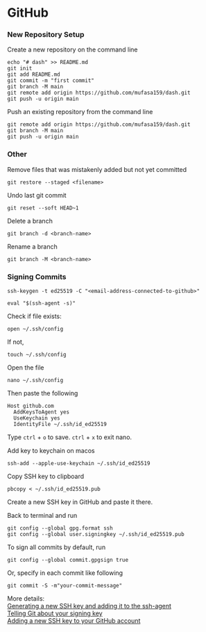 # GitHub

### New Repository Setup

Create a new repository on the command line  
```
echo "# dash" >> README.md
git init
git add README.md
git commit -m "first commit"
git branch -M main
git remote add origin https://github.com/mufasa159/dash.git
git push -u origin main
```

Push an existing repository from the command line
```
git remote add origin https://github.com/mufasa159/dash.git
git branch -M main
git push -u origin main
```

### Other

Remove files that was mistakenly added but not yet committed
```
git restore --staged <filename>
```

Undo last git commit
```
git reset --soft HEAD~1
```

Delete a branch
```
git branch -d <branch-name>
```

Rename a branch
```
git branch -M <branch-name>
```

### Signing Commits

```
ssh-keygen -t ed25519 -C "<email-address-connected-to-github>"
```
```
eval "$(ssh-agent -s)"
```
Check if file exists:
```
open ~/.ssh/config
```
If not,
```
touch ~/.ssh/config
```
Open the file
```
nano ~/.ssh/config
```
Then paste the following
```
Host github.com
  AddKeysToAgent yes
  UseKeychain yes
  IdentityFile ~/.ssh/id_ed25519
```
Type `ctrl` + `o` to save. `ctrl` + `x` to exit nano.  

Add key to keychain on macos
```
ssh-add --apple-use-keychain ~/.ssh/id_ed25519
```
Copy SSH key to clipboard
```
pbcopy < ~/.ssh/id_ed25519.pub
```
Create a new SSH key in GitHub and paste it there.

Back to terminal and run
```
git config --global gpg.format ssh
git config --global user.signingkey ~/.ssh/id_ed25519.pub
```
To sign all commits by default, run
```
git config --global commit.gpgsign true
```
Or, specify in each commit like following
```
git commit -S -m"your-commit-message"
```

More details:  
[Generating a new SSH key and adding it to the ssh-agent](https://docs.github.com/en/authentication/connecting-to-github-with-ssh/generating-a-new-ssh-key-and-adding-it-to-the-ssh-agent)  
[Telling Git about your signing key](https://docs.github.com/en/authentication/managing-commit-signature-verification/telling-git-about-your-signing-key)  
[Adding a new SSH key to your GitHub account](https://docs.github.com/en/authentication/connecting-to-github-with-ssh/adding-a-new-ssh-key-to-your-github-account)  
